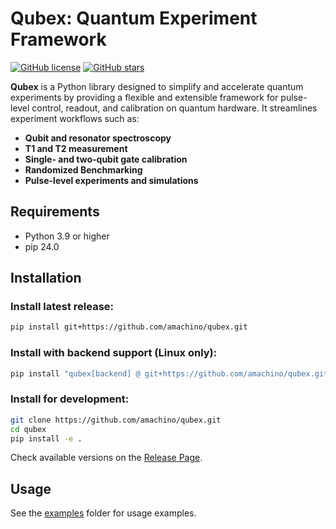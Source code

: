 # Qubex: Quantum Experiment Framework

[![GitHub license](https://img.shields.io/github/license/amachino/qubex)](https://github.com/amachino/qubex/blob/main/LICENSE) 
[![GitHub stars](https://img.shields.io/github/stars/amachino/qubex)](https://github.com/amachino/qubex/stargazers) 

**Qubex** is a Python library designed to simplify and accelerate quantum experiments by providing a flexible and extensible framework for pulse-level control, readout, and calibration on quantum hardware. It streamlines experiment workflows such as:  

- **Qubit and resonator spectroscopy**
- **T1 and T2 measurement**
- **Single- and two-qubit gate calibration**
- **Randomized Benchmarking**  
- **Pulse-level experiments and simulations**


## Requirements
- Python 3.9 or higher  
- pip 24.0

## Installation

### Install latest release:
```bash
pip install git+https://github.com/amachino/qubex.git
```

### Install with backend support (Linux only):
```bash
pip install "qubex[backend] @ git+https://github.com/amachino/qubex.git"
```

### Install for development:
```bash
git clone https://github.com/amachino/qubex.git
cd qubex
pip install -e .
```

Check available versions on the [Release Page](https://github.com/amachino/qubex/releases).

## Usage
See the [examples](https://github.com/amachino/qubex/tree/main/docs/examples) folder for usage examples.

